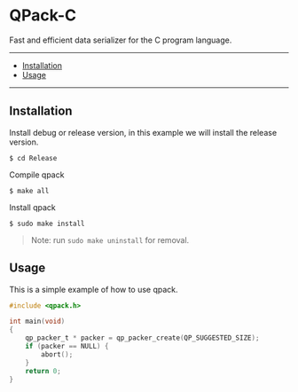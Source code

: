 # QPack-C
Fast and efficient data serializer for the C program language.

---------------------------------------
  * [Installation](#installation)
  * [Usage](#usage)

---------------------------------------

## Installation
Install debug or release version, in this example we will install the release version.
```
$ cd Release
```

Compile qpack
```
$ make all
```

Install qpack
```
$ sudo make install
```

> Note: run `sudo make uninstall` for removal.

## Usage
This is a simple example of how to use qpack.
```c
#include <qpack.h>

int main(void)
{
    qp_packer_t * packer = qp_packer_create(QP_SUGGESTED_SIZE);
    if (packer == NULL) {
        abort();
    }
    return 0;
}
```


